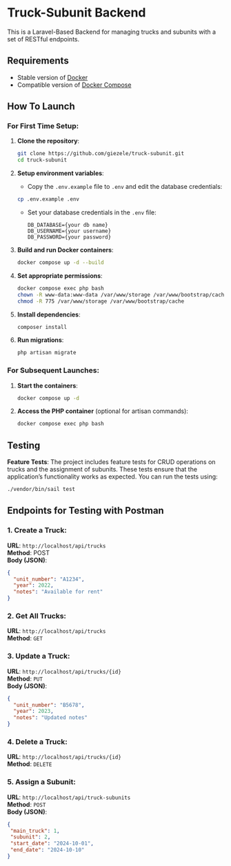 # Truck-Subunit Backend

This is a Laravel-Based Backend for managing trucks and subunits with a set of RESTful endpoints. 
## Requirements
- Stable version of [Docker](https://docs.docker.com/engine/install/)
- Compatible version of [Docker Compose](https://docs.docker.com/compose/install/#install-compose)

## How To Launch

### For First Time Setup:
1. **Clone the repository**:
    ```bash
    git clone https://github.com/giezele/truck-subunit.git
    cd truck-subunit
    ```

2. **Setup environment variables**:
    - Copy the `.env.example` file to `.env` and edit the database credentials:
    ```bash
    cp .env.example .env
    ```
    - Set your database credentials in the `.env` file:
      ```env
      DB_DATABASE={your db name}
      DB_USERNAME={your username}
      DB_PASSWORD={your password}
      ```

3. **Build and run Docker containers**:
    ```bash
    docker compose up -d --build
    ```

4. **Set appropriate permissions**:
    ```bash
    docker compose exec php bash
    chown -R www-data:www-data /var/www/storage /var/www/bootstrap/cache
    chmod -R 775 /var/www/storage /var/www/bootstrap/cache
    ```

5. **Install dependencies**:
    ```bash
    composer install
    ```

6. **Run migrations**:
    ```bash
    php artisan migrate
    ```

### For Subsequent Launches:
1. **Start the containers**:
    ```bash
    docker compose up -d
    ```

2. **Access the PHP container** (optional for artisan commands):
    ```bash
    docker compose exec php bash
    ```

## Testing

**Feature Tests**: The project includes feature tests for CRUD operations on trucks and the assignment of subunits. These tests ensure that the application’s functionality works as expected. You can run the tests using:
   ```bash
   ./vendor/bin/sail test
```

## Endpoints for Testing with Postman

### 1. **Create a Truck**:
**URL**: `http://localhost/api/trucks`  
**Method**: POST  
**Body (JSON)**:
   ```json
   {
     "unit_number": "A1234",
     "year": 2022,
     "notes": "Available for rent"
   }
   ```
### 2. **Get All Trucks**:
   **URL**: `http://localhost/api/trucks`  
   **Method**: `GET`

### 3. **Update a Truck**:
   **URL**: `http://localhost/api/trucks/{id}`  
   **Method**: `PUT`  
   **Body (JSON)**:
   ```json
   {
     "unit_number": "B5678",
     "year": 2023,
     "notes": "Updated notes"
   }
```
### 4. **Delete a Truck**:
**URL**: `http://localhost/api/trucks/{id}`  
**Method**: `DELETE`  

### 5. **Assign a Subunit**:
**URL**: `http://localhost/api/truck-subunits`  
**Method**: `POST`  
**Body (JSON)**:
   ```json
   {
    "main_truck": 1,
    "subunit": 2,
    "start_date": "2024-10-01",
    "end_date": "2024-10-10"
}
```
